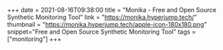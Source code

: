 +++
date = 2021-08-16T09:38:00
title = "Monika - Free and Open Source Synthetic Monitoring Tool"
link = "https://monika.hyperjump.tech/"
thumbnail = "https://monika.hyperjump.tech/apple-icon-180x180.png"
snippet="Free and Open Source Synthetic Monitoring Tool"
tags = ["monitoring"]
+++
